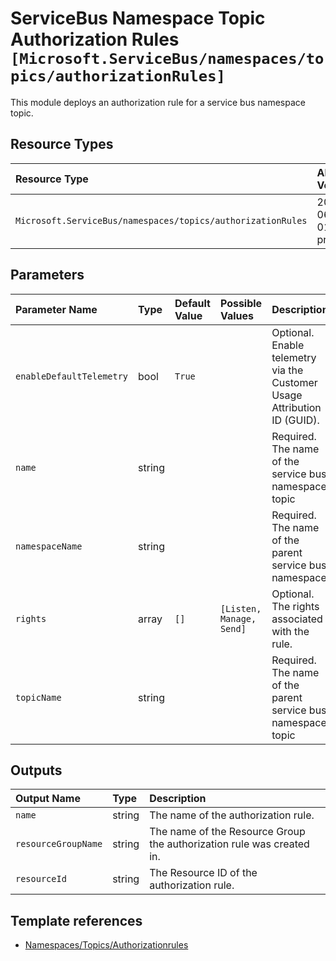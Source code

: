 # ServiceBus Namespace Topic Authorization Rules `[Microsoft.ServiceBus/namespaces/topics/authorizationRules]`

This module deploys an authorization rule for a service bus namespace topic.

## Resource Types

| Resource Type | API Version |
| :-- | :-- |
| `Microsoft.ServiceBus/namespaces/topics/authorizationRules` | 2021-06-01-preview |

## Parameters

| Parameter Name | Type | Default Value | Possible Values | Description |
| :-- | :-- | :-- | :-- | :-- |
| `enableDefaultTelemetry` | bool | `True` |  | Optional. Enable telemetry via the Customer Usage Attribution ID (GUID). |
| `name` | string |  |  | Required. The name of the service bus namespace topic |
| `namespaceName` | string |  |  | Required. The name of the parent service bus namespace |
| `rights` | array | `[]` | `[Listen, Manage, Send]` | Optional. The rights associated with the rule. |
| `topicName` | string |  |  | Required. The name of the parent service bus namespace topic |

## Outputs

| Output Name | Type | Description |
| :-- | :-- | :-- |
| `name` | string | The name of the authorization rule. |
| `resourceGroupName` | string | The name of the Resource Group the authorization rule was created in. |
| `resourceId` | string | The Resource ID of the authorization rule. |

## Template references

- [Namespaces/Topics/Authorizationrules](https://docs.microsoft.com/en-us/azure/templates/Microsoft.ServiceBus/namespaces/topics/authorizationRules)
